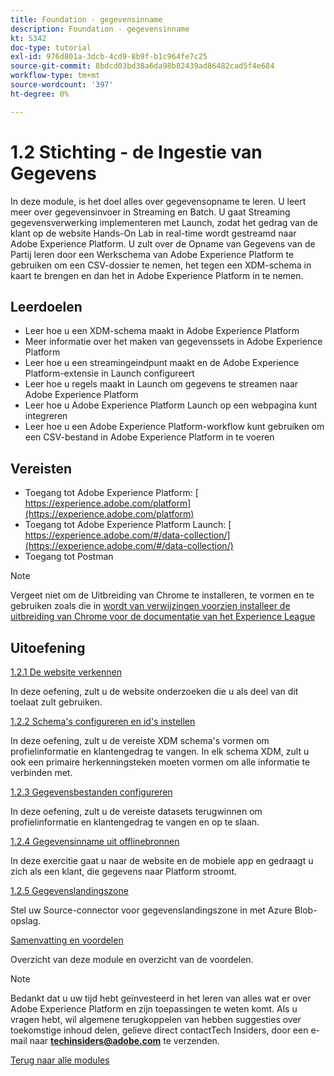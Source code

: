 ```yaml
---
title: Foundation - gegevensinname
description: Foundation - gegevensinname
kt: 5342
doc-type: tutorial
exl-id: 976d801a-3dcb-4cd9-8b9f-b1c964fe7c25
source-git-commit: 8bdcd03bd38a6da98b82439ad86482cad5f4e684
workflow-type: tm+mt
source-wordcount: '397'
ht-degree: 0%

---
```


# 1.2 Stichting - de Ingestie van Gegevens

In deze module, is het doel alles over gegevensopname te leren. U leert meer over gegevensinvoer in Streaming en Batch. U gaat Streaming gegevensverwerking implementeren met Launch, zodat het gedrag van de klant op de website Hands-On Lab in real-time wordt gestreamd naar Adobe Experience Platform. U zult over de Opname van Gegevens van de Partij leren door een Werkschema van Adobe Experience Platform te gebruiken om een CSV-dossier te nemen, het tegen een XDM-schema in kaart te brengen en dan het in Adobe Experience Platform in te nemen.

## Leerdoelen

- Leer hoe u een XDM-schema maakt in Adobe Experience Platform
- Meer informatie over het maken van gegevenssets in Adobe Experience Platform
- Leer hoe u een streamingeindpunt maakt en de Adobe Experience Platform-extensie in Launch configureert
- Leer hoe u regels maakt in Launch om gegevens te streamen naar Adobe Experience Platform
- Leer hoe u Adobe Experience Platform Launch op een webpagina kunt integreren
- Leer hoe u een Adobe Experience Platform-workflow kunt gebruiken om een CSV-bestand in Adobe Experience Platform in te voeren

## Vereisten

- Toegang tot Adobe Experience Platform: [ https://experience.adobe.com/platform](https://experience.adobe.com/platform)
- Toegang tot Adobe Experience Platform Launch: [ https://experience.adobe.com/#/data-collection/](https://experience.adobe.com/#/data-collection/)
- Toegang tot Postman

>[!NOTE]
>
>Vergeet niet om de Uitbreiding van Chrome te installeren, te vormen en te gebruiken zoals die in [ wordt van verwijzingen voorzien installeer de uitbreiding van Chrome voor de documentatie van het Experience League ](../../gettingstarted/gettingstarted/ex1.md)

## Uitoefening

[1.2.1 De website verkennen](./ex1.md)

In deze oefening, zult u de website onderzoeken die u als deel van dit toelaat zult gebruiken.

[1.2.2 Schema&#39;s configureren en id&#39;s instellen](./ex2.md)

In deze oefening, zult u de vereiste XDM schema&#39;s vormen om profielinformatie en klantengedrag te vangen. In elk schema XDM, zult u ook een primaire herkenningsteken moeten vormen om alle informatie te verbinden met.

[1.2.3 Gegevensbestanden configureren](./ex3.md)

In deze oefening, zult u de vereiste datasets terugwinnen om profielinformatie en klantengedrag te vangen en op te slaan.

[1.2.4 Gegevensinname uit offlinebronnen](./ex4.md)

In deze exercitie gaat u naar de website en de mobiele app en gedraagt u zich als een klant, die gegevens naar Platform stroomt.

[1.2.5 Gegevenslandingszone](./ex5.md)

Stel uw Source-connector voor gegevenslandingszone in met Azure Blob-opslag.

[Samenvatting en voordelen](./summary.md)

Overzicht van deze module en overzicht van de voordelen.

>[!NOTE]
>
>Bedankt dat u uw tijd hebt geïnvesteerd in het leren van alles wat er over Adobe Experience Platform en zijn toepassingen te weten komt. Als u vragen hebt, wil algemene terugkoppelen van hebben suggesties over toekomstige inhoud delen, gelieve direct contactTech Insiders, door een e-mail naar **techinsiders@adobe.com** te verzenden.

[Terug naar alle modules](../../../overview.md)
